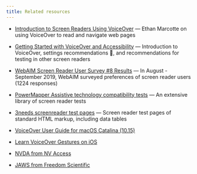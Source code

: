 ```yaml
---
title: Related resources
---
```


- [Introduction to Screen Readers Using VoiceOver](https://www.youtube.com/watch?v=Y2vjyDxkIPs) — Ethan Marcotte on using VoiceOver to read and navigate web pages

- [Getting Started with VoiceOver and Accessibility](https://bocoup.com/blog/getting-started-with-voiceover-accessibility) — Introduction to VoiceOver, settings recommendations 🙂, and recommendations for testing in other screen readers

- [WebAIM Screen Reader User Survey #8 Results](https://webaim.org/projects/screenreadersurvey8/) — In August - September 2019, WebAIM surveyed preferences of screen reader users (1224 responses)

- [PowerMapper Assistive technology compatibility tests](https://www.powermapper.com/tests/) — An extensive library of screen reader tests

- [3needs screenreader test pages](http://www.3needs.org/en/testing/sr-html.html) — Screen reader test pages of standard HTML markup, including data tables

- [VoiceOver User Guide for macOS Catalina (10.15)](https://help.apple.com/voiceover/mac/10.15/)

- [Learn VoiceOver Gestures on iOS](https://support.apple.com/guide/iphone/learn-voiceover-gestures-iph3e2e2281/ios)

- [NVDA from NV Access](https://www.nvaccess.org/download/)

- [JAWS from Freedom Scientific](https://www.freedomscientific.com/products/software/jaws/)
